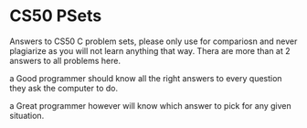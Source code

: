 # CS50 PSets

Answers to CS50 C problem sets, please only use for compariosn and never plagiarize as you will not learn anything that way.
Thera are more than at 2 answers to all problems here.

a Good programmer should know all the right answers to every question they ask the computer to do.

a Great programmer however will know which answer to pick for any given situation.

